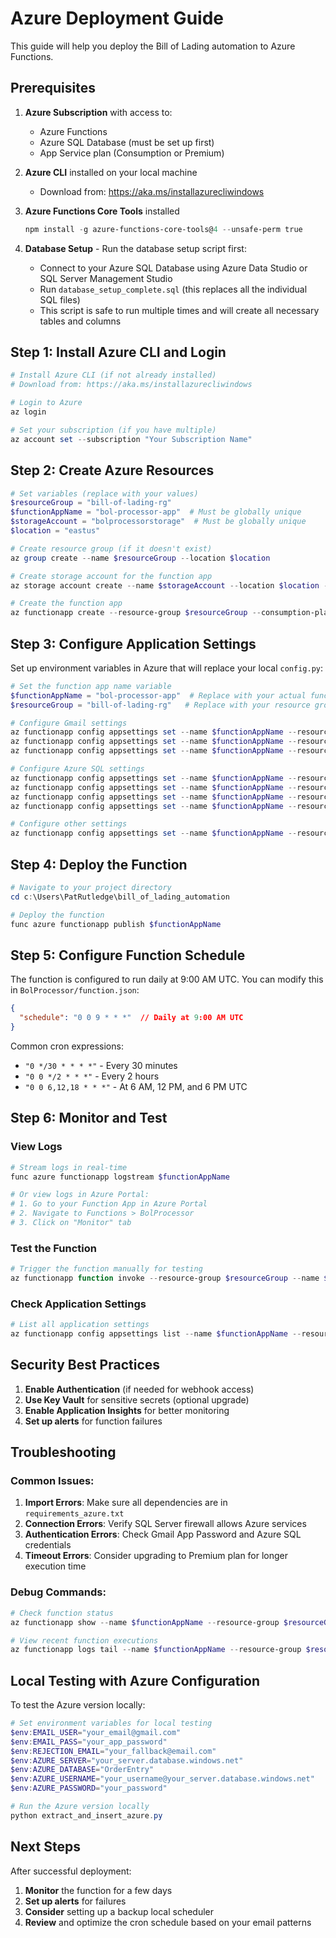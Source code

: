# Azure Deployment Guide

This guide will help you deploy the Bill of Lading automation to Azure Functions.

## Prerequisites

1. **Azure Subscription** with access to:
   - Azure Functions
   - Azure SQL Database (must be set up first)
   - App Service plan (Consumption or Premium)

2. **Azure CLI** installed on your local machine
   - Download from: https://aka.ms/installazurecliwindows

3. **Azure Functions Core Tools** installed
   ```powershell
   npm install -g azure-functions-core-tools@4 --unsafe-perm true
   ```

4. **Database Setup** - Run the database setup script first:
   - Connect to your Azure SQL Database using Azure Data Studio or SQL Server Management Studio
   - Run `database_setup_complete.sql` (this replaces all the individual SQL files)
   - This script is safe to run multiple times and will create all necessary tables and columns

## Step 1: Install Azure CLI and Login

```powershell
# Install Azure CLI (if not already installed)
# Download from: https://aka.ms/installazurecliwindows

# Login to Azure
az login

# Set your subscription (if you have multiple)
az account set --subscription "Your Subscription Name"
```

## Step 2: Create Azure Resources

```powershell
# Set variables (replace with your values)
$resourceGroup = "bill-of-lading-rg"
$functionAppName = "bol-processor-app"  # Must be globally unique
$storageAccount = "bolprocessorstorage"  # Must be globally unique
$location = "eastus"

# Create resource group (if it doesn't exist)
az group create --name $resourceGroup --location $location

# Create storage account for the function app
az storage account create --name $storageAccount --location $location --resource-group $resourceGroup --sku Standard_LRS

# Create the function app
az functionapp create --resource-group $resourceGroup --consumption-plan-location $location --runtime python --runtime-version 3.9 --functions-version 4 --name $functionAppName --storage-account $storageAccount
```

## Step 3: Configure Application Settings

Set up environment variables in Azure that will replace your local `config.py`:

```powershell
# Set the function app name variable
$functionAppName = "bol-processor-app"  # Replace with your actual function app name
$resourceGroup = "bill-of-lading-rg"   # Replace with your resource group

# Configure Gmail settings
az functionapp config appsettings set --name $functionAppName --resource-group $resourceGroup --settings "EMAIL_USER=your_email@gmail.com"
az functionapp config appsettings set --name $functionAppName --resource-group $resourceGroup --settings "EMAIL_PASS=your_gmail_app_password"
az functionapp config appsettings set --name $functionAppName --resource-group $resourceGroup --settings "REJECTION_EMAIL=your_fallback@email.com"

# Configure Azure SQL settings
az functionapp config appsettings set --name $functionAppName --resource-group $resourceGroup --settings "AZURE_SERVER=your_server.database.windows.net"
az functionapp config appsettings set --name $functionAppName --resource-group $resourceGroup --settings "AZURE_DATABASE=OrderEntry"
az functionapp config appsettings set --name $functionAppName --resource-group $resourceGroup --settings "AZURE_USERNAME=your_username@your_server.database.windows.net"
az functionapp config appsettings set --name $functionAppName --resource-group $resourceGroup --settings "AZURE_PASSWORD=your_database_password"

# Configure other settings
az functionapp config appsettings set --name $functionAppName --resource-group $resourceGroup --settings "AZURE_DRIVER={ODBC Driver 18 for SQL Server}"
```

## Step 4: Deploy the Function

```powershell
# Navigate to your project directory
cd c:\Users\PatRutledge\bill_of_lading_automation

# Deploy the function
func azure functionapp publish $functionAppName
```

## Step 5: Configure Function Schedule

The function is configured to run daily at 9:00 AM UTC. You can modify this in `BolProcessor/function.json`:

```json
{
  "schedule": "0 0 9 * * *"  // Daily at 9:00 AM UTC
}
```

Common cron expressions:
- `"0 */30 * * * *"` - Every 30 minutes
- `"0 0 */2 * * *"` - Every 2 hours
- `"0 0 6,12,18 * * *"` - At 6 AM, 12 PM, and 6 PM UTC

## Step 6: Monitor and Test

### View Logs
```powershell
# Stream logs in real-time
func azure functionapp logstream $functionAppName

# Or view logs in Azure Portal:
# 1. Go to your Function App in Azure Portal
# 2. Navigate to Functions > BolProcessor
# 3. Click on "Monitor" tab
```

### Test the Function
```powershell
# Trigger the function manually for testing
az functionapp function invoke --resource-group $resourceGroup --name $functionAppName --function-name BolProcessor
```

### Check Application Settings
```powershell
# List all application settings
az functionapp config appsettings list --name $functionAppName --resource-group $resourceGroup --output table
```

## Security Best Practices

1. **Enable Authentication** (if needed for webhook access)
2. **Use Key Vault** for sensitive secrets (optional upgrade)
3. **Enable Application Insights** for better monitoring
4. **Set up alerts** for function failures

## Troubleshooting

### Common Issues:

1. **Import Errors**: Make sure all dependencies are in `requirements_azure.txt`
2. **Connection Errors**: Verify SQL Server firewall allows Azure services
3. **Authentication Errors**: Check Gmail App Password and Azure SQL credentials
4. **Timeout Errors**: Consider upgrading to Premium plan for longer execution time

### Debug Commands:
```powershell
# Check function status
az functionapp show --name $functionAppName --resource-group $resourceGroup --query "state"

# View recent function executions
az functionapp logs tail --name $functionAppName --resource-group $resourceGroup
```

## Local Testing with Azure Configuration

To test the Azure version locally:

```powershell
# Set environment variables for local testing
$env:EMAIL_USER="your_email@gmail.com"
$env:EMAIL_PASS="your_app_password"
$env:REJECTION_EMAIL="your_fallback@email.com"
$env:AZURE_SERVER="your_server.database.windows.net"
$env:AZURE_DATABASE="OrderEntry"
$env:AZURE_USERNAME="your_username@your_server.database.windows.net"
$env:AZURE_PASSWORD="your_password"

# Run the Azure version locally
python extract_and_insert_azure.py
```

## Next Steps

After successful deployment:

1. **Monitor** the function for a few days
2. **Set up alerts** for failures
3. **Consider** setting up a backup local scheduler
4. **Review** and optimize the cron schedule based on your email patterns

